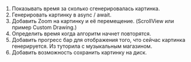 1. Показывать время за сколько сгенерировалась картинка.
2. Генерировать картинку в async / await.
3. Добавить Zoom на картинку и её перемещение. (ScrollView или пример Custom Drawing.)
4. Определить время когда алгоритм начнет повторятся.
5. Добавить прогресс бар для отображения того, что сейчас картинка генерируется. Из туторила с музыкальным магазином.
6. Добавить возможность сохранить картинку на диск.
